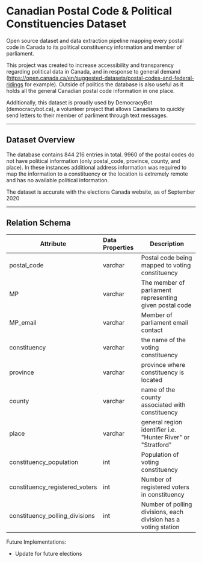Canadian Postal Code & Political Constituencies Dataset
========================================================

Open source dataset and data extraction pipeline mapping every postal code in Canada to its political constituency information and member of parliament.

This project was created to increase accessibility and transparency regarding political data in Canada, and in response to general demand (https://open.canada.ca/en/suggested-datasets/postal-codes-and-federal-ridings for example). Outside of politics the database is also useful as it holds all the general Canadian postal code information in one place.

Additionally, this dataset is proudly used by DemocracyBot (democracybot.ca), a volunteer project that allows Canadians to quickly send letters to their member of parliment through text messages.

-----

## Dataset Overview

The database contains 844 216 entries in total. 9960 of the postal codes do not have political information (only postal_code, province, county, and place). In these instances additional address information was required to map the information to a constituency or the location is extremely remote and has no available political information.

The dataset is accurate with the elections Canada website, as of September 2020

-----

## Relation Schema

| Attribute | Data Properties | Description |
| ----- |:-----| ------------|
| postal_code | varchar | Postal code being mapped to voting constituency |
| MP | varchar | The member of parliament representing given postal code |
| MP_email | varchar | Member of parliament email contact |
| constituency | varchar | the name of the voting constituency |
| province | varchar | province where constituency is located |
| county | varchar | name of the county associated with constituency |
| place | varchar | general region identifier i.e. "Hunter River" or "Stratford" |
| constituency_population | int | Population of voting constituency |
| constituency_registered_voters | int | Number of registered voters in constituency |
| constituency_polling_divisions | int | Number of polling divisions, each division has a voting station |

Future Implementations:
* Update for future elections
